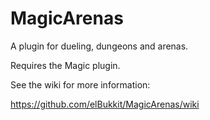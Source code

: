 MagicArenas
===========

A plugin for dueling, dungeons and arenas. 

Requires the Magic plugin.

See the wiki for more information:

https://github.com/elBukkit/MagicArenas/wiki

